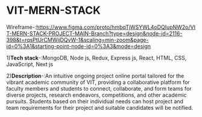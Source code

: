 # VIT-MERN-STACK
 Wireframe-:https://www.figma.com/proto/hmbqTjWSYWL4oDQIupNW2o/VIT-MERN-STACK-PROJECT-MAIN-Branch?type=design&node-id=2116-398&t=rqsPtUrCMWijDQvW-1&scaling=min-zoom&page-id=0%3A1&starting-point-node-id=0%3A3&mode=design

1)**Tech stack**-:MongoDB, Node js, Redux, Express js, React, HTML, CSS,
JavaScript, Next js

2)**Description**-:An intuitive ongoing project online portal tailored for
the vibrant academic community of VIT, providing a collaborative
platform for faculty members and students to connect, collaborate,
and form teams for diverse projects, research endeavors,
competitions, and other academic pursuits. Students based on their
individual needs can host project and team requirements for their
project and suitable candidates will be notified.
